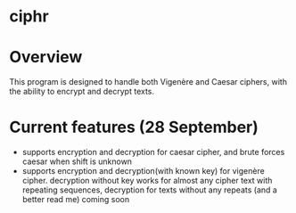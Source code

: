 # ciphr

# Overview

This program is designed to handle both Vigenère and Caesar ciphers, with the ability to encrypt and decrypt texts.

# Current features (28 September)
- supports encryption and decryption for caesar cipher, and brute forces caesar when shift is unknown
- supports encryption and decryption(with known key) for vigenère cipher. decryption without key works for almost any cipher text with repeating sequences, decryption for texts without any repeats (and a better read me) coming soon
